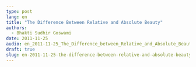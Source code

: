 ```yaml
---
type: post
lang: en
title: "The Difference Between Relative and Absolute Beauty"
authors:
  - Bhakti Sudhir Goswami
date: 2011-11-25
audio: en_2011-11-25_The_Difference_between_Relative_and_Absolute_Beauty.mp3
draft: true
slug: en-2011-11-25-the-difference-between-relative-and-absolute-beauty
---
```



